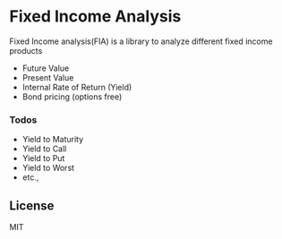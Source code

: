 # Fixed Income Analysis

Fixed Income analysis(FIA) is a library to analyze different fixed income products

  - Future Value
  - Present Value
  - Internal Rate of Return (Yield)
  - Bond pricing (options free)
  
### Todos

 - Yield to Maturity
 - Yield to Call
 - Yield to Put
 - Yield to Worst
 - etc.,

License
----

MIT
